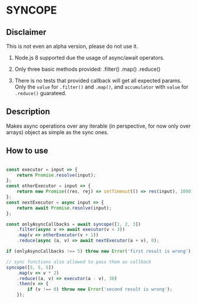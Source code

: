 # SYNCOPE

## Disclaimer

This is not even an alpha version, please do not use it.
1. Node.js 8 supported due the usage of async/await operators.
2. Only three basic methods provided:
    .filter()
    .map()
    .reduce()

3. There is no tests that provided callback will get all expected params. Only the `value` for `.filter()` and `.map()`, and `accumulator` with `value` for `.reduce()` guarateed.

## Description

Makes async operations over any iterable (in perspective, for now only over arrays) object as simple as the sync ones.

## How to use

```javascript

const executor = input => {
    return Promise.resolve(input);
};
const otherExecutor = input => {
    return new Promise((res, rej) => setTimeout(() => res(input), 1000));
};
const nextExecutor = async input => {
    return await Promise.resolve(input);
};

const onlyAsyncCallbacks = await syncope([1, 2, 3])
    .filter(async v => await executor(v < 3))
    .map(v => otherExecutor(v + 1))
    .reduce(async (a, v) => await nextExecutor(a + v), 0);

if (onlyAsyncCallbacks !== 5) throw new Error('first result is wrong');

// sync functions also allowed to pass them as callback
syncope([5, 5, 5])
    .map(v => v * 2)
    .reduce((a, v) => executor(a - v), 30)
    .then(v => {
        if (v !== 0) throw new Error('second result is wrong');
    });
```

